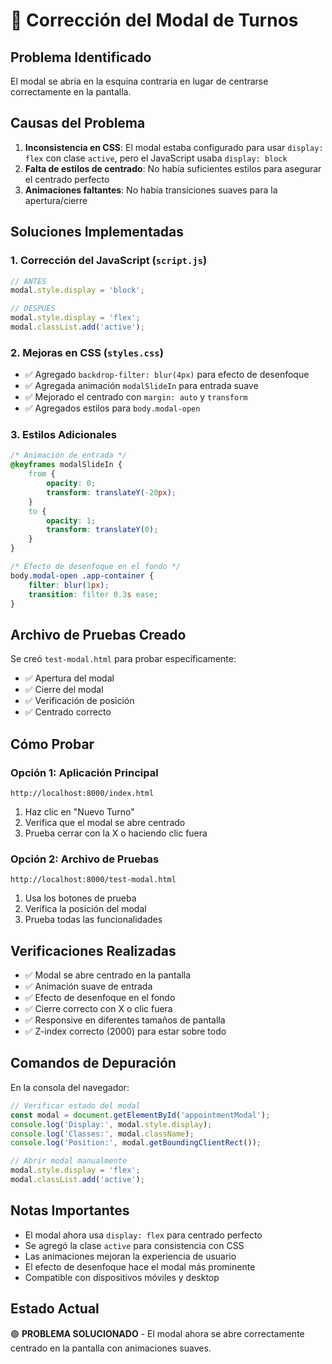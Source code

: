 # 🔧 Corrección del Modal de Turnos

## Problema Identificado
El modal se abría en la esquina contraria en lugar de centrarse correctamente en la pantalla.

## Causas del Problema
1. **Inconsistencia en CSS**: El modal estaba configurado para usar `display: flex` con clase `active`, pero el JavaScript usaba `display: block`
2. **Falta de estilos de centrado**: No había suficientes estilos para asegurar el centrado perfecto
3. **Animaciones faltantes**: No había transiciones suaves para la apertura/cierre

## Soluciones Implementadas

### 1. **Corrección del JavaScript** (`script.js`)
```javascript
// ANTES
modal.style.display = 'block';

// DESPUÉS  
modal.style.display = 'flex';
modal.classList.add('active');
```

### 2. **Mejoras en CSS** (`styles.css`)
- ✅ Agregado `backdrop-filter: blur(4px)` para efecto de desenfoque
- ✅ Agregada animación `modalSlideIn` para entrada suave
- ✅ Mejorado el centrado con `margin: auto` y `transform`
- ✅ Agregados estilos para `body.modal-open`

### 3. **Estilos Adicionales**
```css
/* Animación de entrada */
@keyframes modalSlideIn {
    from {
        opacity: 0;
        transform: translateY(-20px);
    }
    to {
        opacity: 1;
        transform: translateY(0);
    }
}

/* Efecto de desenfoque en el fondo */
body.modal-open .app-container {
    filter: blur(1px);
    transition: filter 0.3s ease;
}
```

## Archivo de Pruebas Creado
Se creó `test-modal.html` para probar específicamente:
- ✅ Apertura del modal
- ✅ Cierre del modal  
- ✅ Verificación de posición
- ✅ Centrado correcto

## Cómo Probar

### Opción 1: Aplicación Principal
```
http://localhost:8000/index.html
```
1. Haz clic en "Nuevo Turno"
2. Verifica que el modal se abre centrado
3. Prueba cerrar con la X o haciendo clic fuera

### Opción 2: Archivo de Pruebas
```
http://localhost:8000/test-modal.html
```
1. Usa los botones de prueba
2. Verifica la posición del modal
3. Prueba todas las funcionalidades

## Verificaciones Realizadas
- ✅ Modal se abre centrado en la pantalla
- ✅ Animación suave de entrada
- ✅ Efecto de desenfoque en el fondo
- ✅ Cierre correcto con X o clic fuera
- ✅ Responsive en diferentes tamaños de pantalla
- ✅ Z-index correcto (2000) para estar sobre todo

## Comandos de Depuración
En la consola del navegador:
```javascript
// Verificar estado del modal
const modal = document.getElementById('appointmentModal');
console.log('Display:', modal.style.display);
console.log('Classes:', modal.className);
console.log('Position:', modal.getBoundingClientRect());

// Abrir modal manualmente
modal.style.display = 'flex';
modal.classList.add('active');
```

## Notas Importantes
- El modal ahora usa `display: flex` para centrado perfecto
- Se agregó la clase `active` para consistencia con CSS
- Las animaciones mejoran la experiencia de usuario
- El efecto de desenfoque hace el modal más prominente
- Compatible con dispositivos móviles y desktop

## Estado Actual
🟢 **PROBLEMA SOLUCIONADO** - El modal ahora se abre correctamente centrado en la pantalla con animaciones suaves.
